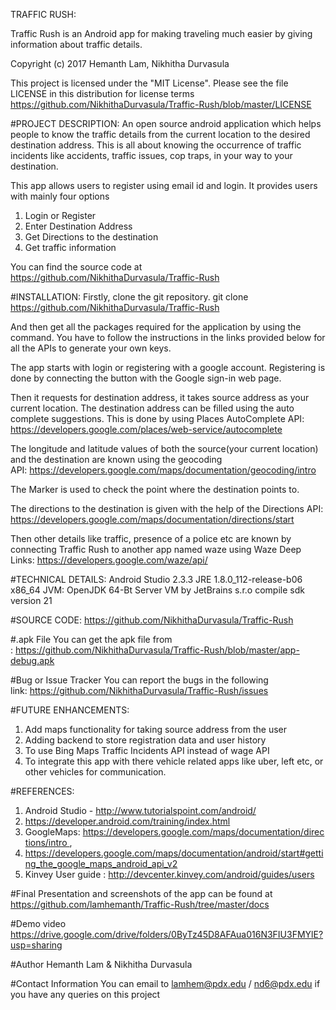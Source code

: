 TRAFFIC RUSH:

Traffic Rush is an Android app for making traveling much easier by giving information about traffic details.

Copyright (c) 2017 Hemanth Lam, Nikhitha Durvasula

This project is licensed under the "MIT License". Please see the file LICENSE in this distribution for license terms https://github.com/NikhithaDurvasula/Traffic-Rush/blob/master/LICENSE

#PROJECT DESCRIPTION: An open source android application which helps people to know the traffic details from the current location to the desired destination address. This is all about knowing the occurrence of traffic incidents like accidents, traffic issues, cop traps, in your way to your destination.

This app allows users to register using email id and login. It provides users with mainly four options
1. Login or Register
2. Enter Destination Address
3. Get Directions to the destination
4. Get traffic information

You can find the source code at https://github.com/NikhithaDurvasula/Traffic-Rush

#INSTALLATION:
Firstly, clone the git repository.
git clone https://github.com/NikhithaDurvasula/Traffic-Rush

And then get all the packages required for the application by using the command.
You have to follow the instructions in the links provided below for all the APIs to generate your own keys. 

The app starts with login or registering with a google account. Registering is done by connecting the button with the Google sign-in web page.

Then it requests for destination address, it takes source address as your current location. The destination address can be filled using the auto complete suggestions. This is done by using Places AutoComplete API: https://developers.google.com/places/web-service/autocomplete

The longitude and latitude values of both the source(your current location) and the destination are known using the geocoding API: https://developers.google.com/maps/documentation/geocoding/intro

The Marker is used to check the point where the destination points to.

The directions to the destination is given with the help of the Directions API: https://developers.google.com/maps/documentation/directions/start

Then other details like traffic, presence of a police etc are known by connecting Traffic Rush to another app named waze using Waze Deep Links: https://developers.google.com/waze/api/

#TECHNICAL DETAILS:
Android Studio 2.3.3
JRE 1.8.0_112-release-b06 x86_64
JVM: OpenJDK 64-Bt Server VM by JetBrains s.r.o
compile sdk version 21

#SOURCE CODE: https://github.com/NikhithaDurvasula/Traffic-Rush

#.apk File You can get the apk file from : https://github.com/NikhithaDurvasula/Traffic-Rush/blob/master/app-debug.apk

#Bug or Issue Tracker You can report the bugs in the following link: https://github.com/NikhithaDurvasula/Traffic-Rush/issues

#FUTURE ENHANCEMENTS:
1. Add maps functionality for taking source address from the user
2. Adding backend to store registration data and user history
3. To use Bing Maps Traffic Incidents API instead of wage API
4. To integrate this app with there vehicle related apps like uber, left etc, or other vehicles for communication.

#REFERENCES:
1. Android Studio - http://www.tutorialspoint.com/android/
2. https://developer.android.com/training/index.html
3. GoogleMaps: https://developers.google.com/maps/documentation/directions/intro ,
4. https://developers.google.com/maps/documentation/android/start#getting_the_google_maps_android_api_v2
5. Kinvey User guide : http://devcenter.kinvey.com/android/guides/users

#Final Presentation and screenshots of the app can be found at https://github.com/lamhemanth/Traffic-Rush/tree/master/docs

#Demo video https://drive.google.com/drive/folders/0ByTz45D8AFAua016N3FIU3FMYlE?usp=sharing

#Author Hemanth Lam & Nikhitha Durvasula

#Contact Information You can email to lamhem@pdx.edu / nd6@pdx.edu if you have any queries on this project
